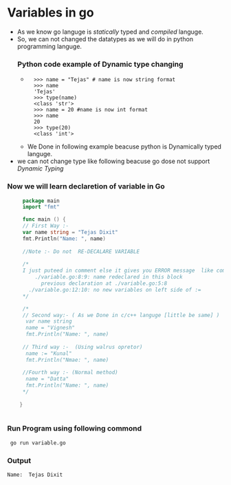 # Variables in go 

+ As we know go languge is _statically_ typed and _compiled_ languge. 
+ So, we can not changed the datatypes as we will do in python programming languge.
  ### Python code example of Dynamic type changing 
  - ```python3 
      >>> name = "Tejas" # name is now string format 
      >>> name 
      'Tejas'
      >>> type(name)
      <class 'str'>
      >>> name = 20 #name is now int format 
      >>> name 
      20
      >>> type(20)
      <class 'int'>
      ```
   - We Done in following example beacuse python is Dynamically typed languge.
 + we can not change type like following beacuse go dose not 
   support _Dynamic Typing_ 
   
### Now we will learn declaretion of variable in Go
 ```go 
      package main 
      import "fmt"

      func main () {
      // First Way :- 
      var name string = "Tejas Dixit" 
      fmt.Println("Name: ", name)
      
      //Note :- Do not  RE-DECALARE VARIABLE 
     
      /* 
      I just puteed in comment else it gives you ERROR message  like command-line-arguments
          ./variable.go:8:9: name redeclared in this block
	        previous declaration at ./variable.go:5:8
        ./variable.go:12:10: no new variables on left side of :=
      */

      /* 
      // Second way:- ( As we Done in c/c++ languge [little be same] ) 
       var name string 
       name = "Vignesh" 
       fmt.Println("Name: ", name) 
       
      // Third way :-  (Using walrus opretor)
       name := "Kunal" 
       fmt.Println("Nmae: ", name) 
       
      //Fourth way :- (Normal method)
       name = "Datta" 
       fmt.Println("Name: ", name)
      */
    
     } 
     
   ``` 
### Run Program using following commond
```bash 
 go run variable.go 
``` 
### Output
``` 
Name:  Tejas Dixit
``` 

